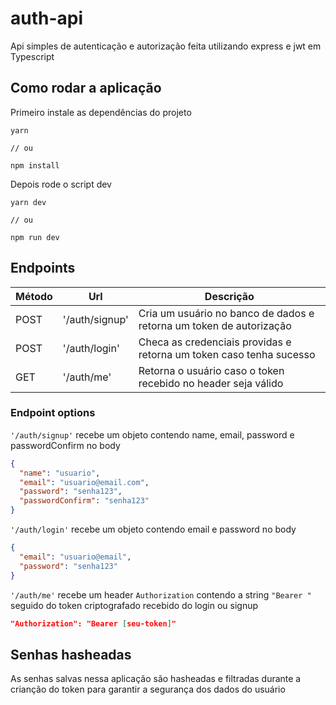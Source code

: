 # auth-api

Api simples de autenticação e autorização feita utilizando express e jwt em Typescript

## Como rodar a aplicação

Primeiro instale as dependências do projeto

```shell
yarn

// ou

npm install
```

Depois rode o script dev

```shell
yarn dev

// ou

npm run dev
```

## Endpoints

| Método | Url            | Descrição                                                           |
| ------ | -------------- | ------------------------------------------------------------------- |
| POST   | '/auth/signup' | Cria um usuário no banco de dados e retorna um token de autorização |
| POST   | '/auth/login'  | Checa as credenciais providas e retorna um token caso tenha sucesso |
| GET    | '/auth/me'     | Retorna o usuário caso o token recebido no header seja válido       |

### Endpoint options

`'/auth/signup'` recebe um objeto contendo name, email, password e passwordConfirm no body

```json
{
  "name": "usuario",
  "email": "usuario@email.com",
  "password": "senha123",
  "passwordConfirm": "senha123"
}
```

`'/auth/login'` recebe um objeto contendo email e password no body

```json
{
  "email": "usuario@email",
  "password": "senha123"
}
```

`'/auth/me'` recebe um header `Authorization` contendo a string `"Bearer "` seguido do token criptografado recebido do login ou signup

```json
"Authorization": "Bearer [seu-token]"
```

## Senhas hasheadas

As senhas salvas nessa aplicação são hasheadas e filtradas durante a crianção do token para garantir a segurança dos dados do usuário

